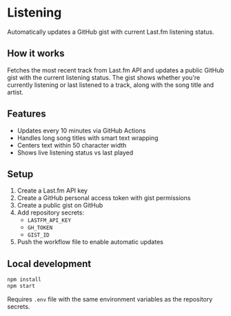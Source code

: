 # Listening

Automatically updates a GitHub gist with current Last.fm listening status.

## How it works

Fetches the most recent track from Last.fm API and updates a public GitHub gist with the current listening status. The gist shows whether you're currently listening or last listened to a track, along with the song title and artist.

## Features

-   Updates every 10 minutes via GitHub Actions
-   Handles long song titles with smart text wrapping
-   Centers text within 50 character width
-   Shows live listening status vs last played

## Setup

1. Create a Last.fm API key
2. Create a GitHub personal access token with gist permissions
3. Create a public gist on GitHub
4. Add repository secrets:
    - `LASTFM_API_KEY`
    - `GH_TOKEN`
    - `GIST_ID`
5. Push the workflow file to enable automatic updates

## Local development

```bash
npm install
npm start
```

Requires `.env` file with the same environment variables as the repository secrets.

